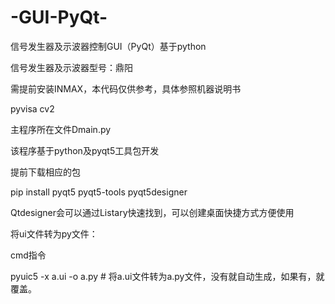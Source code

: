 # -GUI-PyQt-
信号发生器及示波器控制GUI（PyQt）基于python

信号发生器及示波器型号：鼎阳

需提前安装INMAX，本代码仅供参考，具体参照机器说明书

pyvisa cv2

主程序所在文件Dmain.py

该程序基于python及pyqt5工具包开发

提前下载相应的包

pip install pyqt5 pyqt5-tools pyqt5designer

Qtdesigner会可以通过Listary快速找到，可以创建桌面快捷方式方便使用


将ui文件转为py文件：

cmd指令

pyuic5 -x a.ui -o a.py          # 将a.ui文件转为a.py文件，没有就自动生成，如果有，就覆盖。


